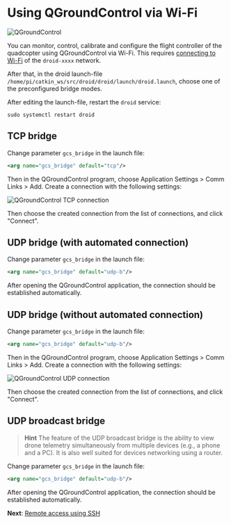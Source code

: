 Using QGroundControl via Wi-Fi
===

![QGroundControl](../assets/qground.png)

You can monitor, control, calibrate and configure the flight controller of the quadcopter using QGroundControl via Wi-Fi.
This requires [connecting to Wi-Fi](wifi.md) of the `droid-xxxx` network.

After that, in the droid launch-file `/home/pi/catkin_ws/src/droid/droid/launch/droid.launch`, choose one of the preconfigured bridge modes.

After editing the launch-file, restart the `droid` service:

```(bash)
sudo systemctl restart droid
```

TCP bridge
---

Change parameter `gcs_bridge` in the launch file:

```xml
<arg name="gcs_bridge" default="tcp"/>
```

Then in the QGroundControl program, choose Application Settings > Comm Links > Add. Create a connection with the following settings:

![QGroundControl TCP connection](../assets/bridge_tcp.png)

Then choose the created connection from the list of connections, and click "Connect".

UDP bridge (with automated connection)
---

Change parameter `gcs_bridge` in the launch file:

```xml
<arg name="gcs_bridge" default="udp-b"/>
```

After opening the QGroundControl application, the connection should be established automatically.

UDP bridge (without automated connection)
---

Change parameter `gcs_bridge` in the launch file:

```xml
<arg name="gcs_bridge" default="udp-b"/>
```

Then in the QGroundControl program, choose Application Settings > Comm Links > Add. Create a connection with the following settings:

![QGroundControl UDP connection](../assets/bridge_udp.png)

Then choose the created connection from the list of connections, and click "Connect".

UDP broadcast bridge
---

> **Hint** The feature of the UDP broadcast bridge is the ability to view drone telemetry simultaneously from multiple devices (e.g., a phone and a PC). It is also well suited for devices networking using a router.

Change parameter `gcs_bridge` in the launch file:

```xml
<arg name="gcs_bridge" default="udp-b"/>
```

After opening the QGroundControl application, the connection should be established automatically.

**Next**: [Remote access using SSH](ssh.md)
